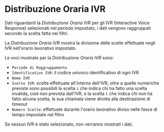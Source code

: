 # Distribuzione Oraria IVR

Dati riguardanti la *Distribuzione Oraria IVR* per gli IVR 
(Interactive Voice Response) selezionati nel periodo impostato, 
i dati vengono raggruppati secondo la scelta fatta nei filtri.

La *Distribuzione Oraria IVR* mostra la divisione delle scelte 
effettuate negli IVR nell'orario lavorativo impostato.

Le voci mostrate per la *Distribuzione Oraria IVR* sono:

- `Periodo di Raggruppamento`
- `Identificativo IVR`: il codice univoco identificativo di ogni IVR
- `Nome IVR`
- `Scelte IVR`: scelte effettuate all'interno dell'IVR, oltre a quelle
numeriche previste sono possibili la scelta `i` che indica chi ha fatto
una scelta invalida, cioè non prevista dall'IVR, e la scelta `t` che
indica chi non ha fatto alcuna scelta, la sua chiamata viene dirotta
alla destinazione di timeout
- `Numero Scelte`: effettuate durante l'orario lavorativo diviso nelle
fasce di tempo impostate nel filtro

Se nessun IVR è stato selezionato, non verranno mostrati i dati.
